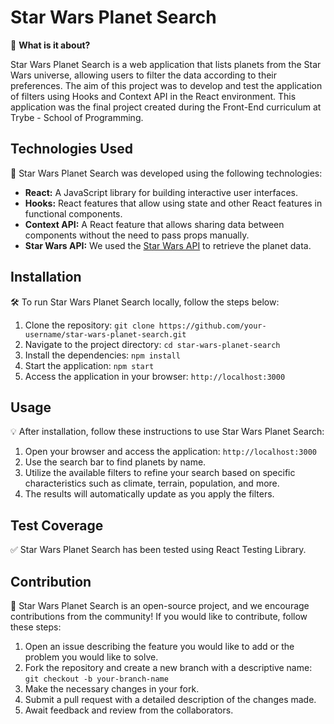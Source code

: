 # Star Wars Planet Search

🌌 **What is it about?**

Star Wars Planet Search is a web application that lists planets from the Star Wars universe, allowing users to filter the data according to their preferences. The aim of this project was to develop and test the application of filters using Hooks and Context API in the React environment. This application was the final project created during the Front-End curriculum at Trybe - School of Programming.

## Technologies Used

🚀 Star Wars Planet Search was developed using the following technologies:

- **React:** A JavaScript library for building interactive user interfaces.
- **Hooks:** React features that allow using state and other React features in functional components.
- **Context API:** A React feature that allows sharing data between components without the need to pass props manually.
- **Star Wars API:** We used the [Star Wars API](https://swapi.dev/api/planets) to retrieve the planet data.

## Installation

🛠️ To run Star Wars Planet Search locally, follow the steps below:

1. Clone the repository: `git clone https://github.com/your-username/star-wars-planet-search.git`
2. Navigate to the project directory: `cd star-wars-planet-search`
3. Install the dependencies: `npm install`
4. Start the application: `npm start`
5. Access the application in your browser: `http://localhost:3000`

## Usage

💡 After installation, follow these instructions to use Star Wars Planet Search:

1. Open your browser and access the application: `http://localhost:3000`
2. Use the search bar to find planets by name.
3. Utilize the available filters to refine your search based on specific characteristics such as climate, terrain, population, and more.
4. The results will automatically update as you apply the filters.

## Test Coverage

✅ Star Wars Planet Search has been tested using React Testing Library.

## Contribution

🤝 Star Wars Planet Search is an open-source project, and we encourage contributions from the community! If you would like to contribute, follow these steps:

1. Open an issue describing the feature you would like to add or the problem you would like to solve.
2. Fork the repository and create a new branch with a descriptive name: `git checkout -b your-branch-name`
3. Make the necessary changes in your fork.
4. Submit a pull request with a detailed description of the changes made.
5. Await feedback and review from the collaborators.
